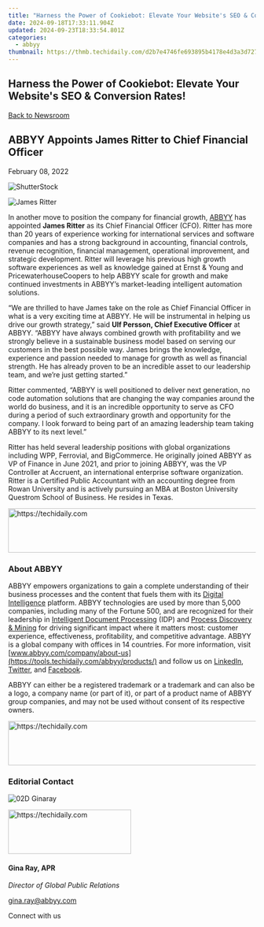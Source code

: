 ```yaml
---
title: "Harness the Power of Cookiebot: Elevate Your Website's SEO & Conversion Rates!"
date: 2024-09-18T17:33:11.904Z
updated: 2024-09-23T18:33:54.801Z
categories:
  - abbyy
thumbnail: https://thmb.techidaily.com/d2b7e4746fe693895b4178e4d3a3d7272df65f201ddb10f4f23b159b9a8a8a69.jpg
---
```


## Harness the Power of Cookiebot: Elevate Your Website's SEO & Conversion Rates!

[Back to Newsroom](https://tools.techidaily.com/abbyy/products/)

## ABBYY Appoints James Ritter to Chief Financial Officer

February 08, 2022

![ShutterStock](https://content.abbyy.com/-/media/project/abbyy/abbyy/branchtemplates/shutterstock_1272462163_1296-x-729.jpg?h=729&iar=0&w=1296)

![James Ritter](https://static1.abbyy.com/abbyycommedia/35217/james-ritter.png) 

In another move to position the company for financial growth, [ABBYY](https://tools.techidaily.com/abbyy/products/) has appointed **James Ritter** as its Chief Financial Officer (CFO). Ritter has more than 20 years of experience working for international services and software companies and has a strong background in accounting, financial controls, revenue recognition, financial management, operational improvement, and strategic development. Ritter will leverage his previous high growth software experiences as well as knowledge gained at Ernst & Young and PricewaterhouseCoopers to help ABBYY scale for growth and make continued investments in ABBYY’s market-leading intelligent automation solutions.

“We are thrilled to have James take on the role as Chief Financial Officer in what is a very exciting time at ABBYY. He will be instrumental in helping us drive our growth strategy,” said **Ulf Persson, Chief Executive Officer** at ABBYY. “ABBYY have always combined growth with profitability and we strongly believe in a sustainable business model based on serving our customers in the best possible way. James brings the knowledge, experience and passion needed to manage for growth as well as financial strength. He has already proven to be an incredible asset to our leadership team, and we’re just getting started.”

Ritter commented, “ABBYY is well positioned to deliver next generation, no code automation solutions that are changing the way companies around the world do business, and it is an incredible opportunity to serve as CFO during a period of such extraordinary growth and opportunity for the company. I look forward to being part of an amazing leadership team taking ABBYY to its next level.”

Ritter has held several leadership positions with global organizations including WPP, Ferrovial, and BigCommerce. He originally joined ABBYY as VP of Finance in June 2021, and prior to joining ABBYY, was the VP Controller at Accruent, an international enterprise software organization. Ritter is a Certified Public Accountant with an accounting degree from Rowan University and is actively pursuing an MBA at Boston University Questrom School of Business. He resides in Texas.

<!-- affiliate ads begin -->
<a href="https://appsumo.8odi.net/c/5597632/2094428/7443" target="_top" id="2094428">
  <img src="//a.impactradius-go.com/display-ad/7443-2094428" border="0" alt="https://techidaily.com" width="728" height="90"/>
</a>
<img height="0" width="0" src="https://appsumo.8odi.net/i/5597632/2094428/7443" style="position:absolute;visibility:hidden;" border="0" />
<!-- affiliate ads end -->

### About ABBYY

ABBYY empowers organizations to gain a complete understanding of their business processes and the content that fuels them with its [Digital Intelligence](https://tools.techidaily.com/abbyy/products/) platform. ABBYY technologies are used by more than 5,000 companies, including many of the Fortune 500, and are recognized for their leadership in [Intelligent Document Processing](https://tools.techidaily.com/abbyy/products/) (IDP) and [Process Discovery & Mining](https://tools.techidaily.com/abbyy/products/) for driving significant impact where it matters most: customer experience, effectiveness, profitability, and competitive advantage. ABBYY is a global company with offices in 14 countries. For more information, visit [www.abbyy.com/company/about-us](https://tools.techidaily.com/abbyy/products/) and follow us on [LinkedIn](https://www.linkedin.com/company/abbyy/ "ABBYY - LinkedIn"), [Twitter](https://twitter.com/abbyy%5Fsoftware "ABBYY - Twitter"), and [Facebook](https://www.facebook.com/ABBYYsoft "ABBYY - Facebook").

ABBYY can either be a registered trademark or a trademark and can also be a logo, a company name (or part of it), or part of a product name of ABBYY group companies, and may not be used without consent of its respective owners.

<!-- affiliate ads begin -->
<a href="https://unicoeye.pxf.io/c/5597632/2134230/18498" target="_top" id="2134230">
  <img src="//a.impactradius-go.com/display-ad/18498-2134230" border="0" alt="https://techidaily.com" width="728" height="90"/>
</a>
<img height="0" width="0" src="https://unicoeye.pxf.io/i/5597632/2134230/18498" style="position:absolute;visibility:hidden;" border="0" />
<!-- affiliate ads end -->

### Editorial Contact

![02D Ginaray](https://static2.abbyy.com/abbyycommedia/23662/02d-ginaray.png)

<!-- affiliate ads begin -->
<a href="https://bluettius.sjv.io/c/5597632/2139112/17108" target="_top" id="2139112">
  <img src="//a.impactradius-go.com/display-ad/17108-2139112" border="0" alt="https://techidaily.com" width="250" height="90"/>
</a>
<img height="0" width="0" src="https://bluettius.sjv.io/i/5597632/2139112/17108" style="position:absolute;visibility:hidden;" border="0" />
<!-- affiliate ads end -->

#### Gina Ray, APR

_Director of Global Public Relations_

[gina.ray@abbyy.com](https://tools.techidaily.com/abbyy/products/)

  
Connect with us

<ins class="adsbygoogle"
     style="display:block"
     data-ad-format="autorelaxed"
     data-ad-client="ca-pub-7571918770474297"
     data-ad-slot="1223367746"></ins>

<ins class="adsbygoogle"
     style="display:block"
     data-ad-client="ca-pub-7571918770474297"
     data-ad-slot="8358498916"
     data-ad-format="auto"
     data-full-width-responsive="true"></ins>



